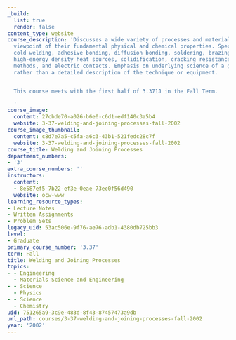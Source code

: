 ```yaml
---
_build:
  list: true
  render: false
content_type: website
course_description: 'Discusses a wide variety of processes and materials from the
  viewpoint of their fundamental physical and chemical properties. Specific topics:
  cold welding, adhesive bonding, diffusion bonding, soldering, brazing, flames, arcs,
  high-energy density heat sources, solidification, cracking resistance, shielding
  methods, and electric contacts. Emphasis on underlying science of a given process
  rather than a detailed description of the technique or equipment.


  This course meets with the first half of 3.371J in the Fall Term.

  '
course_image:
  content: 27cbde70-a026-b6e0-c6d1-edf140c3a5b4
  website: 3-37-welding-and-joining-processes-fall-2002
course_image_thumbnail:
  content: c8d7e7a5-c5fa-a6c3-43b1-521fedc28c7f
  website: 3-37-welding-and-joining-processes-fall-2002
course_title: Welding and Joining Processes
department_numbers:
- '3'
extra_course_numbers: ''
instructors:
  content:
  - 8e587ef5-7b22-ef3e-0eae-73ec0f56d490
  website: ocw-www
learning_resource_types:
- Lecture Notes
- Written Assignments
- Problem Sets
legacy_uid: 53ac506e-9f76-ae76-adb1-4380db725bb3
level:
- Graduate
primary_course_number: '3.37'
term: Fall
title: Welding and Joining Processes
topics:
- - Engineering
  - Materials Science and Engineering
- - Science
  - Physics
- - Science
  - Chemistry
uid: 751265a9-3c9e-483d-8f43-87457473a9db
url_path: courses/3-37-welding-and-joining-processes-fall-2002
year: '2002'
---
```

